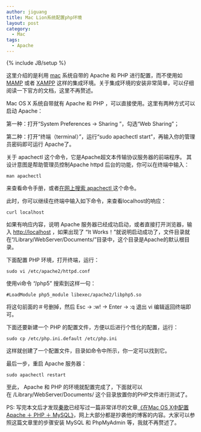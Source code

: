 ```yaml
---
author: jiguang
title: Mac Lion系统配置php环境
layout: post
category:
  - Mac
tags:
  - Apache
---
```

{% include JB/setup %}

这里介绍的是利用 [mac][1] 系统自带的 Apache 和 PHP 进行配置，而不使用如 [MAMP][2] 或者 [XAMPP][3] 这样的集成环境。关于集成环境的安装非常简单，可以仔细阅读一下官方的文档，这里不再赘述。

Mac OS X 系统自带就有 Apache 和 PHP ，可以直接使用。这里有两种方式可以启动 Apache：

第一种：打开“System Preferences -> Sharing ”，勾选“Web Sharing”；

第二种：打开“终端（terminal）”，运行“sudo apachectl start”，再输入你的管理员密码即可运行 Apache了。

关于 apachectl 这个命令，它是Apache超文本传输协议服务器的前端程序。 其设计意图是帮助管理员控制Apache httpd 后台的功能，你可以在终端中输入：

    man apachectl

来查看命令手册，或者[在网上搜索 apachectl ][4]这个命令。

此时，你可以继续在终端中输入如下命令，来查看localhost的响应：

    curl localhost

如果有响应内容，说明 Apache 服务器已经成功启动，或者直接打开浏览器，输入 <http://localhost> ，如果出现了 “It Works！”就说明启动成功了，文件目录就在“/Library/WebServer/Documents/”目录中，这个目录是Apache的默认根目录。

下面配置 PHP 环境，打开终端，运行：

    sudo vi /etc/apache2/httpd.conf

使用vi命令 “/php5” 搜索到这样一句：

    #LoadModule php5_module libexec/apache2/libphp5.so

将这句前面的＃号删掉，然后 Esc -> :w! -> Enter -> :q 退出 vi 编辑返回终端即可。

下面还要新建一个 PHP 的配置文件，方便以后进行个性化的配置，运行：

    sudo cp /etc/php.ini.default /etc/php.ini

这样就创建了一个配置文件，目录如命令中所示，你一定可以找到它。

最后一步，重启 Apache 服务器：

    sudo apachectl restart

至此， Apache 和 PHP 的环境就配置完成了，下面就可以在 /Library/WebServer/Documents/ 这个目录放置你的PHP文件进行测试了。

PS: 写完本文后才发现[秦歌][5]已经写过一篇非常详尽的文章[《在Mac OS X中配置Apache ＋ PHP ＋ MySQL》][6]，网上大部分都是抄袭他的博客的内容。大家可以参照这篇文章里的步骤安装 MySQL 和 PhpMyAdmin 等，我就不再赘述了。

 [1]: http://jiguang.github.com/index.php/tag/mac/ "mac"
 [2]: http://www.mamp.info/en/index.html
 [3]: http://www.apachefriends.org/en/xampp-macosx.html
 [4]: http://www.google.com.hk/search?hl=zh-CN&newwindow=1&safe=strict&q=apachectl&oq=apachectl&aq=f&aqi=&aql=&gs_sm=e&gs_upl=1853533l1857914l0l1858055l18l11l0l0l0l0l0l0ll0l0
 [5]: http://dancewithnet.com/about/
 [6]: http://dancewithnet.com/2010/05/09/run-apache-php-mysql-in-mac-os-x/